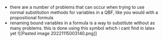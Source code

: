 - there are a number of problems that can occur when trying to use normal substitution methods for variables in a QBF, like you would with a propositional formula
- renaming bound variables in a formula is a way to substitute without as many problems. this is done using this symbol which i cant find in latex yet
  ![[Pasted image 20221115003140.png]]
  
